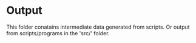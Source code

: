 # Output
This folder conatains intermediate data generated from scripts.
Or output from scripts/programs in the 'src/' folder.